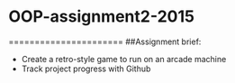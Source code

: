 # OOP-assignment2-2015
======================
##Assignment brief: 

* Create a retro-style game to run on an arcade machine
* Track project progress with Github